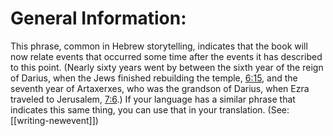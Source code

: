 # General Information:

This phrase, common in Hebrew storytelling, indicates that the book will now relate events that occurred some time after the events it has described to this point. (Nearly sixty years went by between the sixth year of the reign of Darius, when the Jews finished rebuilding the temple, [6:15](../06/15.md), and the seventh year of Artaxerxes, who was the grandson of Darius, when Ezra traveled to Jerusalem, [7:6](../07/06.md).) If your language has a similar phrase that indicates this same thing, you can use that in your translation. (See: [[writing-newevent]])